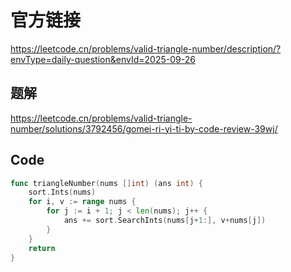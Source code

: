 # 官方链接
https://leetcode.cn/problems/valid-triangle-number/description/?envType=daily-question&envId=2025-09-26

## 题解
https://leetcode.cn/problems/valid-triangle-number/solutions/3792456/gomei-ri-yi-ti-by-code-review-39wj/

## Code
```go
func triangleNumber(nums []int) (ans int) {
    sort.Ints(nums)
    for i, v := range nums {
        for j := i + 1; j < len(nums); j++ {
            ans += sort.SearchInts(nums[j+1:], v+nums[j])
        }
    }
    return
}
```